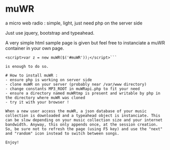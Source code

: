 # muWR
a micro web radio : simple, light, just need php on the server side

Just use jquery, bootstrap and typeahead.

A very simple html sample page is given but feel free to instanciate a muWR container in your own page.

```<div id="muWR"></div>
<script>var z = new muWR($('#muWR'));</script>```

is enough to do so.

# How to install muWR :
- ensure php is working on server side
- clone muWR on your server (probably near /var/www directory)
- change constants MP3_ROOT in muWRapi.php to fit your need
- ensure a directory named muWRtmp is present and writable by php in the directory where muWR was cloned
- try it with your browser !

When a new user access the muWR, a json database of your music collection is downloaded and a typeahead object is instanciate. This can be slow depending on your music collection size and your internet bandwidth. Anyway, this only appends once, at the session creation. So, be sure not to refresh the page (using F5 key) and use the "next" and "random" icon instead to switch between songs.

Enjoy!
